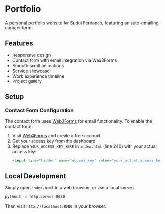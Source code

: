 # Portfolio

A personal portfolio website for Sudul Fernando, featuring an auto-emailing contact form.

## Features

- Responsive design
- Contact form with email integration via Web3Forms
- Smooth scroll animations
- Service showcase
- Work experience timeline
- Project gallery

## Setup

### Contact Form Configuration

The contact form uses [Web3Forms](https://web3forms.com/) for email functionality. To enable the contact form:

1. Visit [Web3Forms](https://web3forms.com/) and create a free account
2. Get your access key from the dashboard
3. Replace `YOUR_ACCESS_KEY_HERE` in `index.html` (line 240) with your actual access key:
   ```html
   <input type="hidden" name="access_key" value="your_actual_access_key">
   ```

## Local Development

Simply open `index.html` in a web browser, or use a local server:

```bash
python3 -m http.server 8080
```

Then visit `http://localhost:8080` in your browser.